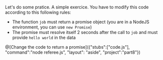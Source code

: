 Let's do some pratice. A simple exercice. You have to modify this code according to this following rules:
 * The function `job` must return a promise object (you are in a NodeJS environment, you can use `new Promise`)
 * The promise must resolve itself 2 seconds after the call to `job` and must provide `hello world` in the data

@[Change the code to return a promise]({"stubs":["code.js"], "command":"node referee.js", "layout": "aside", "project":"part8"})
